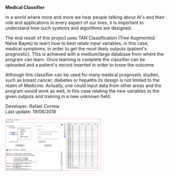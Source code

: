 <html>

<b>Medical Classifier</b>

In a world where more and more we hear people talking about AI's and their role and applications in every aspect of our lives, it is important to understand how such systems and algorithms are designed.

The end result of this project uses TAN Classification (Tree Augmented Naïve Bayes) to learn how to best relate input variables, in this case, medical symptoms, in order to get the most likely outputs (patient's prognostic). This is achieved with a medium/large database from where the program can learn.
Once learning is complete the classifier can be uploaded and a patient's record inserted in order to know the outcome.

Although this classifier can be used for many medical prognostic studies, such as breast cancer, diabetes or hepatitis its design is not limited to the realm of Medicine. Actually, one could input data from other areas and the program would work as well, in this case relating the new variables to the given outputs and training in a new unknown field.

Developer: Rafael Correia
<br>
Last update: 19/06/2018

</html>

<img src="/Images/Learner%20Interface/upload_data_sample.PNG" alt="drawing" width="300"/>
